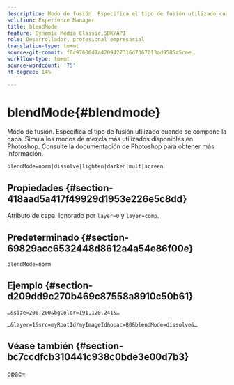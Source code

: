 ```yaml
---
description: Modo de fusión. Especifica el tipo de fusión utilizado cuando se compone la capa. Simula los modos de mezcla más utilizados disponibles en Photoshop. Consulte la documentación de Photoshop para obtener más información.
solution: Experience Manager
title: blendMode
feature: Dynamic Media Classic,SDK/API
role: Desarrollador, profesional empresarial
translation-type: tm+mt
source-git-commit: f6c97606d7a4209427316d7367013ad9585a5cae
workflow-type: tm+mt
source-wordcount: '75'
ht-degree: 14%

---
```



# blendMode{#blendmode}

Modo de fusión. Especifica el tipo de fusión utilizado cuando se compone la capa. Simula los modos de mezcla más utilizados disponibles en Photoshop. Consulte la documentación de Photoshop para obtener más información.

`blendMode=norm|dissolve|lighten|darken|mult|screen`

## Propiedades {#section-418aad5a417f49929d1953e226e5c8dd}

Atributo de capa. Ignorado por `layer=0` y `layer=comp`.

## Predeterminado {#section-69829acc6532448d8612a4a54e86f00e}

`blendMode=norm`

## Ejemplo {#section-d209dd9c270b469c87558a8910c50b61}

`…&size=200,200&bgColor=191,120,241&…`

`…&layer=1&src=myRootId/myImageId&opac=80&blendMode=dissolve&…`

## Véase también {#section-bc7ccdfcb310441c938c0bde3e00d7b3}

[opac=](../../../../../is-api/http-ref/image-serving-api-ref/c-http-protocol-reference/c-command-reference/r-opac.md#reference-d2269b51aca34599a08d0a46ee5c27e5)
